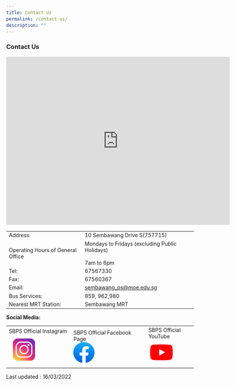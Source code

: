 ```yaml
---
title: Contact Us
permalink: /contact-us/
description: ""
---
```

### Contact Us

<iframe loading="lazy" allowfullscreen="" style="border:0;" height="450" width="600" src="https://www.google.com/maps/embed?pb=!1m18!1m12!1m3!1d3988.548796095364!2d103.81880341482432!3d1.4454167616633988!2m3!1f0!2f0!3f0!3m2!1i1024!2i768!4f13.1!3m3!1m2!1s0x31da136772c24f05%3A0x7bb65889e833f782!2sSembawang%20Primary%20School!5e0!3m2!1sen!2ssg!4v1667729812994!5m2!1sen!2ssg"></iframe>

|  |  |
|---|---|
| Address | 10 Sembawang Drive S(757715) |
| Operating Hours of General Office | Mondays to Fridays (excluding Public Holidays)<br><br> 7am to 6pm |
| Tel: | 67567330 |
| Fax: | 67560367 |
| Email: | sembawang_ps@moe.edu.sg |
| Bus Services: | 859, 962,980 |
| Nearest MRT Station: | Sembawang MRT |

**Social Media:**

|  	|  	|  	|
|---	|---	|---	|
| SBPS Official Instagram<br> <a href="https://www.instagram.com/sembawangprimaryschool/?hl=en"> <img src="/images/sm1.png" style="width:50%"></a>	|SBPS Official Facebook Page<br><a href="https://www.facebook.com/sembawangpri/"> <img src="/images/sm5.png" style="width:30%">  </a>  	| SBPS Official YouTube<br><a href="https://www.youtube.com/c/sembawangprimaryschool"><img src="/images/sm3.png" style="width:60%">  </a> 	|



Last updated : 16/03/2022